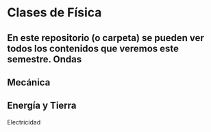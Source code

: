 # Clases de Física
En este repositorio (o carpeta) se pueden ver todos los contenidos que veremos este semestre. 
Ondas
---
Mecánica
---
Energía y Tierra
---
Electricidad


